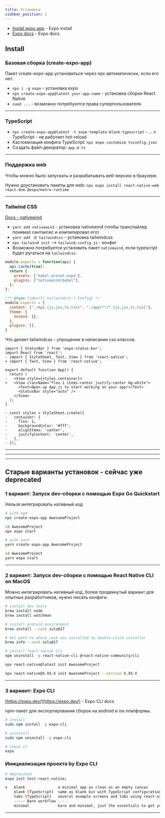 ```yaml
---
title: Установка
sidebar_position: 1
---
```


- [Install expo app](https://reactnative.dev/docs/environment-setup) - Expo install
- [Expo docs](https://expo.dev/) - Expo docs.

## Install

### Базовая сборка (create-expo-app)

Пакет create-expo-app установиться через npx автоматически, если его нет.

- `npx i -g expo` - установка expo
- `npx create-expo-app@latest your-app-name` - установка сборки React Native
- `suod ...` - возможно потребуются права суперпользователя

---

### TypeScript 

- `npx create-expo-app@latest -t expo-template-blank-typescript` - ... c TypeScript - не работает hot-reload
- Кастомизация конфига TypeScript: `npx expo customize tsconfig.json`
- Создать файл-декоратор: `app.d.ts`

---

### Поддержка web

Чтобы можно было запускать и разрабатывать веб-версию в браузере.

Нужно доустановить пакеты для web: `npx expo install react-native-web react-dom @expo/metro-runtime`

---

### Tailwind CSS

[Docs - nativewind](https://www.nativewind.dev/quick-starts/expo)

- `yarn add nativewind` - установка nativewind (чтобы транспайлер понимал синтаксис и компилировал его)
- `yarn add -D tailwindcss` - установка tailwindcss
- `npx tailwind init` --> `tailwind.config.js` - конфиг
- Возможно потребуется установить пакет `nativewind`, если typescript будет ругаться на `tailwindcss`.


```js title="babel.config.js"
module.exports = function(api) {
  api.cache(true);
  return {
    presets: ['babel-preset-expo'],
    plugins: ["nativewind/babel"],
  };
};
```

```js title="tailwind.config.js"
/** @type {import('tailwindcss').Config} */
module.exports = {
  content: ["./App.{js,jsx,ts,tsx}", "./app/**/*.{js,jsx,ts,tsx}"],
  theme: {
    extend: {},
  },
  plugins: [],
}
```

Что делает tailwindcss - упрощение в написании css классов.

```tsx
import { StatusBar } from 'expo-status-bar';
import React from 'react';
- import { StyleSheet, Text, View } from 'react-native';
+ import { Text, View } from 'react-native';

export default function App() {
  return (
-   <View style={styles.container}>
+   <View className="flex-1 items-center justify-center bg-white">
      <Text>Open up App.js to start working on your app!</Text>
      <StatusBar style="auto" />
    </View>
  );
}

- const styles = StyleSheet.create({
-   container: {
-     flex: 1,
-     backgroundColor: '#fff',
-     alignItems: 'center',
-     justifyContent: 'center',
-   },
- });
```

---
---
---

## Старые варианты установок - сейчас уже deprecated

### 1 вариант: Запуск dev-сборки с помощью Expo Go Quickstart

Нельзя интегрировать нативный код

```bash
# with npm
npx create-expo-app AwesomeProject

cd AwesomeProject
npx expo start

# with yarn
yarn create expo-app AwesomeProject

cd AwesomeProject
yarn expo start
```

---

### 2 вариант: Запуск dev-сборки с помощью React Native CLI on MacOS

Можно интегрировать нативный код, более продвинутый вариант для опытных разработчиков, нужно писать конфиги.

```bash
# install dev tools
brew install node
brew install watchman

# install android environment
brew install --cask zulu@17

# Get path to where cask was installed to double-click installer
brew info --cask zulu@17
```

```bash
# install react-native cli
npm uninstall -g react-native-cli @react-native-community/cli

npx react-native@latest init AwesomeProject

npx react-native@X.XX.X init AwesomeProject --version X.XX.X
```

---

### 3 вариант: Expo CLI

[https://expo.dev/](https://expo.dev/) - Expo CLI docs

npm-пакет для экспортирования сборок на android и ios платформы.

```bash
# install
sudo npm install -g expo-cli

# uninstall
sudo npm uninstall -g expo-cli

# check it
expo
```

### Инициализация проекта by Expo CLI

```bash
# deprecated
expo init test-react-native;

❯   blank               a minimal app as clean as an empty canvas
    blank (TypeScript)  same as blank but with TypeScript configuration
    tabs (TypeScript)   several example screens and tabs using react-navigation and TypeScript
    ----- Bare workflow -----
    minimal             bare and minimal, just the essentials to get you started
```

---
